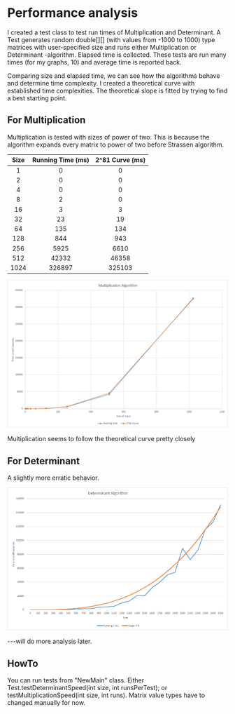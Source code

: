 # Performance analysis

I created a test class to test run times of Multiplication and Determinant. A Test generates random double[][] (with values from
-1000 to 1000) type matrices with user-specified size and runs either Multiplication or Determinant -algorithm. 
Elapsed time is collected. These tests are run many times (for my graphs, 10) and average time is reported back.


Comparing size and elapsed time, we can see how the algorithms behave and determine time complexity. I created a theoretical curve
with established time complexities. The theoretical slope is fitted by trying to find a best starting point.

## For Multiplication

Multiplication is tested with sizes of power of two. This is because the algorithm expands every matrix to power of two before
Strassen algorithm.

| Size | Running Time (ms) | 2^81 Curve (ms) |
|:----:|:-----------------:|:---------------:|
|  1   | 0                 | 0               |
| 2    | 0                 | 0               |
| 4    | 0                 | 0               |
| 8    | 2                 | 0               |
| 16   | 3                 | 3               |
| 32   | 23                | 19              |
| 64   | 135               | 134             |
| 128  | 844               | 943             |
| 256  | 5925              | 6610            |
| 512  | 42332             | 46358           |
| 1024 | 326897            | 325103          |

![](https://github.com/tonitomaatti/MatrixCalc/blob/master/Documentation/Resources/MultiplicationTimeAnalysis1.png)

Multiplication seems to follow the theoretical curve pretty closely


## For Determinant

A slightly more erratic behavior. 

![](https://github.com/tonitomaatti/MatrixCalc/blob/master/Documentation/Resources/DeterminantTimeAnalysis1.png)

---will do more analysis later.

## HowTo

You can run tests from "NewMain" class. Either Test.testDeterminantSpeed(int size, int runsPerTest); or 
testMultiplicationSpeed(int size, int runs). Matrix value types have to changed manually for now.
